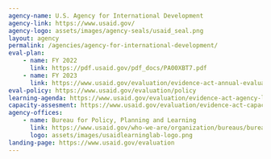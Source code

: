 ```yaml
---
agency-name: U.S. Agency for International Development
agency-link: https://www.usaid.gov/
agency-logo: assets/images/agency-seals/usaid_seal.png
layout: agency
permalink: /agencies/agency-for-international-development/
eval-plan:
    - name: FY 2022
      link: https://pdf.usaid.gov/pdf_docs/PA00XBT7.pdf
    - name: FY 2023
      link: https://www.usaid.gov/evaluation/evidence-act-annual-evaluation-plan
eval-policy: https://www.usaid.gov/evaluation/policy
learning-agenda: https://www.usaid.gov/evaluation/evidence-act-agency-learning-agenda
capacity-assesment: https://www.usaid.gov/evaluation/evidence-act-capacity-assessment
agency-offices:
    - name: Bureau for Policy, Planning and Learning
      link: https://www.usaid.gov/who-we-are/organization/bureaus/bureau-policy-planning-and-learning
      logo: assets/images/usaidlearninglab-logo.png
landing-page: https://www.usaid.gov/evaluation
---
```

